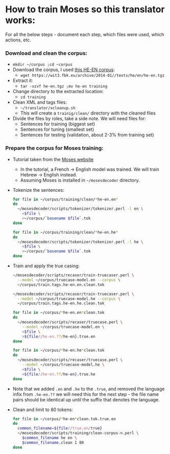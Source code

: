 # How to train Moses so this translator works:

For all the below steps - document each step, which files were used, which actions, etc.

### Download and clean the corpus:

* `mkdir ~/corpus ;cd ~corpus`
* Download the corpus, I used [this HE-EN corpus](http://wit3.fbk.eu/archive/2014-01//texts/he/en/he-en.tgz):
	* `wget https://wit3.fbk.eu/archive/2014-01//texts/he/en/he-en.tgz`
* Extract it:
	* `tar -xzvf he-en.tgz ;mv he-en training`
* Change directory to the extracted location:
	* `cd training`
* Clean XML and tags files:
	* `~/translator/xcleanup.sh`
	* This will create a `trainig/clean/` directory with the cleaned files
* Divide the files by roles, take a side note. We will need files for:
	* Sentences for training (biggest set)
	* Sentences for tuning (smallest set)
	* Sentences for testing (validation, about 2-3% from training set)
 
### Prepare the corpus for Moses training:

* Tutorial taken from the [Moses website](http://www.statmt.org/moses/?n=Moses.Baseline)
	* In the tutorial, a French → English model was trained. We will train Hebrew → English instead.
	* Assuming Moses is installed in `~/mosesdecoder` directory.
* Tokenize the sentences:

	```bash
	for file in ~/corpus/training/clean/*he-en.en*
	do
	  ~/mosesdecoder/scripts/tokenizer/tokenizer.perl -l en \
	    <$file \
	    >~/corpus/`basename $file`.tok
	done
	```
	```bash
	for file in ~/corpus/training/clean/*he-en.he*
	do
	  ~/mosesdecoder/scripts/tokenizer/tokenizer.perl -l he \
	    <$file \
	    >~/corpus/`basename $file`.tok
	done
	```
* Train and apply the true casing:

	```bash
	~/mosesdecoder/scripts/recaser/train-truecaser.perl \
	  --model ~/corpus/truecase-model.en --corpus \
	  ~/corpus/train.tags.he-en.en.clean.tok
	
	~/mosesdecoder/scripts/recaser/train-truecaser.perl \
	  --model ~/corpus/truecase-model.he --corpus \
	  ~/corpus/train.tags.he-en.he.clean.tok
	```
	```bash
	for file in ~/corpus/*he-en.en*clean.tok
	do
	  ~/mosesdecoder/scripts/recaser/truecase.perl \
	    --model ~/corpus/truecase-model.en \
	    <$file \
	    >${file//he-en.??/he-en}.true.en
	done
	
	for file in ~/corpus/*he-en.he*clean.tok
	do
	  ~/mosesdecoder/scripts/recaser/truecase.perl \
	    --model ~/corpus/truecase-model.he \
	    <$file \
	    >${file//he-en.??/he-en}.true.he
	done
	```
 * Note that we added `.en` and `.he` to the `.true`, and removed the language infix from `.he-en.??` we will need this for the next step - the file name pairs should be identical up until the suffix that denotes the language.
* Clean and limit to 80 tokens:

	```bash
	for file in ~/corpus/*he-en*clean.tok.true.en
	do
	  common_filename=${file//true.en/true}
	  ~/mosesdecoder/scripts/training/clean-corpus-n.perl \
	    $common_filename he en \
	    $common_filename.clean 1 80
	done
	```
